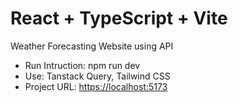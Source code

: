 # React + TypeScript + Vite

Weather Forecasting Website using API

* Run Intruction: npm run dev
* Use: Tanstack Query, Tailwind CSS
* Project URL: [https://localhost:5173](http://localhost:5173/)
